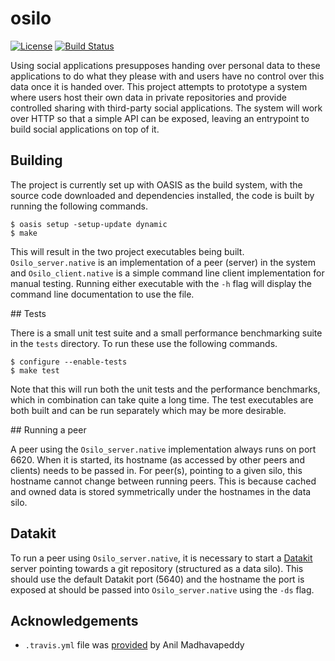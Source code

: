 # osilo

[![License](https://img.shields.io/badge/license-ICS-blue.svg)](https://travis-ci.org/m-harrison/osilo/LICENSE) [![Build Status](https://travis-ci.org/m-harrison/osilo.svg?branch=master)](https://travis-ci.org/m-harrison/osilo)

Using  social  applications  presupposes  handing  over  personal  data  to  these  applications to do what they please with and users have no control over this data once it is handed over.  This project attempts to prototype a system where users host their own data in private repositories and provide controlled sharing with third-party social applications. The system will work over HTTP so that a simple API can be exposed, leaving an entrypoint to build social applications on top of it.

## Building

The project is currently set up with OASIS as the build system, with the source code downloaded and dependencies installed, the code is built by running the following commands.

```
$ oasis setup -setup-update dynamic
$ make
```

This will result in the two project executables being built. `Osilo_server.native` is an implementation of a peer (server) in the system and `Osilo_client.native` is a simple command line client implementation for manual testing. Running either executable with the `-h` flag will display the command line documentation to use the file.

## Tests

There is a small unit test suite and a small performance benchmarking suite in the `tests` directory. To run these use the following commands.

```
$ configure --enable-tests
$ make test
```

Note that this will run both the unit tests and the performance benchmarks, which in combination can take quite a long time. The test executables are both built and can be run separately which may be more desirable.

## Running a peer

A peer using the `Osilo_server.native` implementation always runs on port 6620. When it is started, its hostname (as accessed by other peers and clients) needs to be passed in. For peer(s), pointing to a given silo, this hostname cannot change between running peers. This is because cached and owned data is stored symmetrically under the hostnames in the data silo.

## Datakit

To run a peer using `Osilo_server.native`, it is necessary to start a [Datakit](https://github.com/docker/datakit) server pointing towards a git repository (structured as a data silo). This should use the default Datakit port (5640) and the hostname the port is exposed at should be passed into `Osilo_server.native` using the `-ds` flag.

## Acknowledgements

- `.travis.yml` file was [provided](https://github.com/avsm/ocaml-dockerfile/blob/master/.travis.yml) by Anil Madhavapeddy
